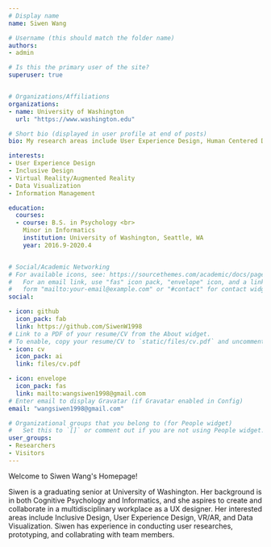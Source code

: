 ```yaml
---
# Display name
name: Siwen Wang

# Username (this should match the folder name)
authors:
- admin

# Is this the primary user of the site?
superuser: true


# Organizations/Affiliations
organizations:
- name: University of Washington
  url: "https://www.washington.edu"

# Short bio (displayed in user profile at end of posts)
bio: My research areas include User Experience Design, Human Centered Data Science, Data Visualization, and Inclusive Design.

interests:
- User Experience Design
- Inclusive Design
- Virtual Reality/Augmented Reality
- Data Visualization 
- Information Management 

education:
  courses:
  - course: B.S. in Psychology <br>
    Minor in Informatics
    institution: University of Washington, Seattle, WA
    year: 2016.9-2020.4


# Social/Academic Networking
# For available icons, see: https://sourcethemes.com/academic/docs/page-builder/#icons
#   For an email link, use "fas" icon pack, "envelope" icon, and a link in the
#   form "mailto:your-email@example.com" or "#contact" for contact widget.
social:

- icon: github
  icon_pack: fab
  link: https://github.com/SiwenW1998
# Link to a PDF of your resume/CV from the About widget.
# To enable, copy your resume/CV to `static/files/cv.pdf` and uncomment the lines below.
- icon: cv
  icon_pack: ai
  link: files/cv.pdf

- icon: envelope
  icon_pack: fas
  link: mailto:wangsiwen1998@gmail.com
# Enter email to display Gravatar (if Gravatar enabled in Config)
email: "wangsiwen1998@gmail.com"

# Organizational groups that you belong to (for People widget)
#   Set this to `[]` or comment out if you are not using People widget.
user_groups:
- Researchers
- Visitors
---
```


Welcome to Siwen Wang's Homepage!

Siwen is a graduating senior at University of Washington. Her background is in both Cognitive Psychology and Informatics, and she aspires to create and collaborate in a multidisciplinary workplace as a UX designer. Her interested areas include Inclusive Design, User Experience Design, VR/AR, and Data Visualization. Siwen has experience in conducting user researches, prototyping, and collabrating with team members. 
